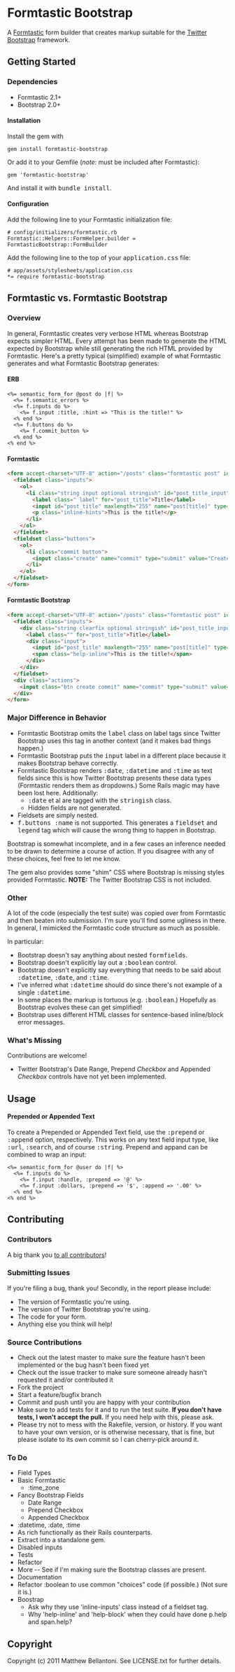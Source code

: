 # Formtastic Bootstrap

A [Formtastic](https://github.com/justinfrench/formtastic) form builder that creates markup suitable for the [Twitter Bootstrap](http://twitter.github.com/bootstrap/) framework.

## Getting Started

### Dependencies

 * Formtastic 2.1+
 * Bootstrap 2.0+

#### Installation

Install the gem with 

    gem install formtastic-bootstrap

Or add it to your Gemfile (*note*: must be included after Formtastic):

    gem 'formtastic-bootstrap'

And install it with <tt>bundle install</tt>.

#### Configuration

Add the following line to your Formtastic initialization file:

    # config/initializers/formtastic.rb
    Formtastic::Helpers::FormHelper.builder = FormtasticBootstrap::FormBuilder

Add the following line to the top of your <tt>application.css</tt> file:

    # app/assets/stylesheets/application.css
    *= require formtastic-bootstrap


## Formtastic vs. Formtastic Bootstrap


### Overview

In general, Formtastic creates very verbose HTML whereas Bootstrap expects simpler HTML. Every attempt has been
made to generate the HTML expected by Bootstrap while still generating the rich HTML provided by Formtastic. Here's a pretty typical (simplified) example of what Formtastic generates and what Formtastic Bootstrap generates:

#### ERB

```html+erb
<%= semantic_form_for @post do |f| %>
  <%= f.semantic_errors %>
  <%= f.inputs do %>
    <%= f.input :title, :hint => "This is the title!" %>
  <% end %>
  <%= f.buttons do %>
    <%= f.commit_button %>
  <% end %>
<% end %>
```

#### Formtastic

```html
<form accept-charset="UTF-8" action="/posts" class="formtastic post" id="new_post" method="post">
  <fieldset class="inputs">
    <ol>
      <li class="string input optional stringish" id="post_title_input">
        <label class=" label" for="post_title">Title</label>
        <input id="post_title" maxlength="255" name="post[title]" type="text" value="" />
        <p class="inline-hints">This is the title!</p>
      </li>
    </ol>
  </fieldset>
  <fieldset class="buttons">
    <ol>
      <li class="commit button">
        <input class="create" name="commit" type="submit" value="Create Post" />
      </li>
    </ol>
  </fieldset>
</form>
```

#### Formtastic Bootstrap

```html
<form accept-charset="UTF-8" action="/posts" class="formtastic post" id="new_post" method="post">
  <fieldset class="inputs">
    <div class="string clearfix optional stringish" id="post_title_input">
      <label class="" for="post_title">Title</label>
      <div class="input">
        <input id="post_title" maxlength="255" name="post[title]" type="text" value="" />
        <span class="help-inline">This is the title!</span>
      </div>
    </div>
  </fieldset>
  <div class="actions">
    <input class="btn create commit" name="commit" type="submit" value="Create Post" />
  </div>
</form>
```

### Major Difference in Behavior

* Formtastic Bootstrap omits the <tt>label</tt> class on label tags since Twitter Bootstrap uses this tag in another context (and it makes bad things happen.)
* Formtastic Bootstrap puts the <tt>input</tt> label in a different place because it makes Bootstrap behave correctly.
* Formtastic Bootstrap renders <tt>:date</tt>, <tt>:datetime</tt> and <tt>:time</tt> as text fields since this is how Twitter Bootstrap presents these data types  (Formtastic renders them as dropdowns.) Some Rails magic may have been lost here.  Additionally:
  * <tt>:date</tt> et al are tagged with the <tt>stringish</tt> class.
  * Hidden fields are not generated.
* Fieldsets are simply nested.
* <tt>f.buttons :name</tt> is not supported.  This generates a <tt>fieldset</tt> and <tt>legend</tt> tag which will cause the wrong thing to happen in Bootstrap.

Bootstrap is somewhat incomplete, and in a few cases an inference needed to be drawn to determine a course of action.  If you disagree with any of these choices, feel free to let me know.

The gem also provides some "shim" CSS where Bootstrap is missing styles provided Formtastic. **NOTE:** The Twitter Bootstrap CSS is not included.

### Other

A lot of the code (especially the test suite) was copied over from Formtastic and then beaten into submission.  I'm sure you'll find some ugliness in there.  In general, I mimicked the Formtastic code structure as much as possible.

In particular:

* Bootstrap doesn't say anything about nested <tt>formfields</tt>.
* Bootstrap doesn't explicitly lay out a <tt>:boolean</tt> control.
* Bootstrap doesn't explicitly say everything that needs to be said about <tt>:datetime</tt>, <tt>:date</tt>, and <tt>:time</tt>.
* I've inferred what <tt>:datetime</tt> should do since there's not example of a single <tt>:datetime</tt>.
* In some places the markup is tortuous (e.g. <tt>:boolean</tt>.)  Hopefully as Bootstrap evolves these can get simplified!
* Bootstrap uses different HTML classes for sentence-based inline/block error messages.

### What's Missing

Contributions are welcome!

* Twitter Bootstrap's Date Range, Prepend *Checkbox* and Appended *Checkbox* controls have not yet been implemented.

## Usage

#### Prepended or Appended Text

To create a Prepended or Appended Text field, use the <tt>:prepend</tt> or <tt>:append</tt> option, respectively. This works on any text field input type, like <tt>:url</tt>, <tt>:search</tt>, and of course <tt>:string</tt>. Prepend and appand can be combined to wrap an input:

```html+erb
<%= semantic_form_for @user do |f| %>
  <%= f.inputs do %>
    <%= f.input :handle, :prepend => '@' %>
    <%= f.input :dollars, :prepend => '$', :append => '.00' %>
  <% end %>
<% end %>
```

## Contributing
 
### Contributors

A big thank you [to all contributors](./contributors)!

### Submitting Issues

If you're filing a bug, thank you!  Secondly, in the report please include:

* The version of Formtastic you're using.
* The version of Twitter Bootstrap you're using.
* The code for your form.
* Anything else you think will help!

### Source Contributions
* Check out the latest master to make sure the feature hasn't been implemented or the bug hasn't been fixed yet
* Check out the issue tracker to make sure someone already hasn't requested it and/or contributed it
* Fork the project
* Start a feature/bugfix branch
* Commit and push until you are happy with your contribution
* Make sure to add tests for it and to run the test suite.  **If you don't have tests, I won't accept the pull.**  If you need help with this, please ask.
* Please try not to mess with the Rakefile, version, or history. If you want to have your own version, or is otherwise necessary, that is fine, but please isolate to its own commit so I can cherry-pick around it.


### To Do

* Field Types
 * Basic Formtastic
   * :time_zone
 * Fancy Bootstrap Fields
   * Date Range
   * Prepend Checkbox
   * Appended Checkbox
* :datetime, :date, :time
 * As rich functionally as their Rails counterparts.
 * Extract into a standalone gem.
* Disabled inputs
* Tests
 * Refactor
 * More -- See if I'm making sure the Bootstrap classes are present.
* Documentation
* Refactor :boolean to use common "choices" code (if possible.) (Not sure it is.)
* Boostrap
  * Ask why they use 'inline-inputs' class instead of a fieldset tag.
  * Why 'help-inline' and 'help-block' when they could have done p.help and span.help?


## Copyright

Copyright (c) 2011 Matthew Bellantoni. See LICENSE.txt for further details.


